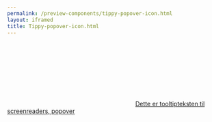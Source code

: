 ```yaml
--- 
permalink: /preview-components/tippy-popover-icon.html
layout: iframed 
title: Tippy-popover-icon.html
---
```

<div class="container py-8">
    <a href="javascript:void(0)" class="popover js-tippy"
        data-tippy-trigger="click"
        data-tippy-content="Dette er en hjælpetekst i en popover"><svg class="icon-svg "  focusable="false" aria-hidden="true" ><use xlink:href="#help-circle-outline"></use></svg><span
            class="sr-only">Dette er tooltipteksten til screenreaders,
            popover</span></a>
</div>